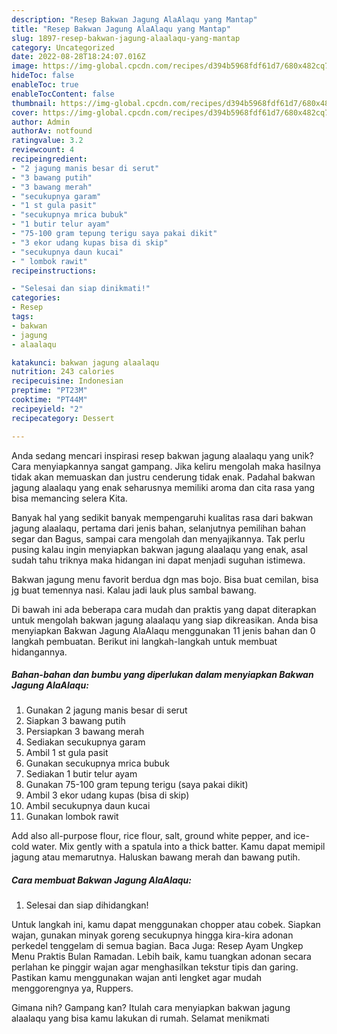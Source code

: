 ```yaml
---
description: "Resep Bakwan Jagung AlaAlaqu yang Mantap"
title: "Resep Bakwan Jagung AlaAlaqu yang Mantap"
slug: 1897-resep-bakwan-jagung-alaalaqu-yang-mantap
category: Uncategorized
date: 2022-08-28T18:24:07.016Z
image: https://img-global.cpcdn.com/recipes/d394b5968fdf61d7/680x482cq70/bakwan-jagung-alaalaqu-foto-resep-utama.jpg
hideToc: false
enableToc: true
enableTocContent: false
thumbnail: https://img-global.cpcdn.com/recipes/d394b5968fdf61d7/680x482cq70/bakwan-jagung-alaalaqu-foto-resep-utama.jpg
cover: https://img-global.cpcdn.com/recipes/d394b5968fdf61d7/680x482cq70/bakwan-jagung-alaalaqu-foto-resep-utama.jpg
author: Admin
authorAv: notfound
ratingvalue: 3.2
reviewcount: 4
recipeingredient:
- "2 jagung manis besar di serut"
- "3 bawang putih"
- "3 bawang merah"
- "secukupnya garam"
- "1 st gula pasit"
- "secukupnya mrica bubuk"
- "1 butir telur ayam"
- "75-100 gram tepung terigu saya pakai dikit"
- "3 ekor udang kupas bisa di skip"
- "secukupnya daun kucai"
- " lombok rawit"
recipeinstructions:

- "Selesai dan siap dinikmati!"
categories:
- Resep
tags:
- bakwan
- jagung
- alaalaqu

katakunci: bakwan jagung alaalaqu 
nutrition: 243 calories
recipecuisine: Indonesian
preptime: "PT23M"
cooktime: "PT44M"
recipeyield: "2"
recipecategory: Dessert

---
```





Anda sedang mencari inspirasi resep bakwan jagung alaalaqu yang unik? Cara menyiapkannya sangat gampang. Jika keliru mengolah maka hasilnya tidak akan memuaskan dan justru cenderung tidak enak. Padahal bakwan jagung alaalaqu yang enak seharusnya memiliki aroma dan cita rasa yang bisa memancing selera Kita.





Banyak hal yang sedikit banyak mempengaruhi kualitas rasa dari bakwan jagung alaalaqu, pertama dari jenis bahan, selanjutnya pemilihan bahan segar dan Bagus, sampai cara mengolah dan menyajikannya. Tak perlu pusing kalau ingin menyiapkan bakwan jagung alaalaqu yang enak,      asal sudah tahu triknya maka hidangan ini dapat menjadi suguhan istimewa.














Bakwan jagung menu favorit berdua dgn mas bojo. Bisa buat cemilan, bisa jg buat temennya nasi. Kalau jadi lauk plus sambal bawang.






Di bawah ini ada beberapa cara mudah dan praktis yang dapat diterapkan untuk mengolah bakwan jagung alaalaqu yang siap dikreasikan. Anda bisa menyiapkan Bakwan Jagung AlaAlaqu menggunakan 11 jenis bahan dan 0 langkah pembuatan. Berikut ini langkah-langkah untuk membuat hidangannya.

<!--inarticleads1-->

##### Bahan-bahan dan bumbu yang diperlukan dalam menyiapkan Bakwan Jagung AlaAlaqu:

1. Gunakan 2 jagung manis besar di serut
1. Siapkan 3 bawang putih
1. Persiapkan 3 bawang merah
1. Sediakan secukupnya garam
1. Ambil 1 st gula pasit
1. Gunakan secukupnya mrica bubuk
1. Sediakan 1 butir telur ayam
1. Gunakan 75-100 gram tepung terigu (saya pakai dikit)
1. Ambil 3 ekor udang kupas (bisa di skip)
1. Ambil secukupnya daun kucai
1. Gunakan  lombok rawit


Add also all-purpose flour, rice flour, salt, ground white pepper, and ice-cold water. Mix gently with a spatula into a thick batter. Kamu dapat memipil jagung atau memarutnya. Haluskan bawang merah dan bawang putih. 

<!--inarticleads2-->

##### Cara membuat Bakwan Jagung AlaAlaqu:


1. Selesai dan siap dihidangkan!

Untuk langkah ini, kamu dapat menggunakan chopper atau cobek. Siapkan wajan, gunakan minyak goreng secukupnya hingga kira-kira adonan perkedel tenggelam di semua bagian. Baca Juga: Resep Ayam Ungkep Menu Praktis Bulan Ramadan. Lebih baik, kamu tuangkan adonan secara perlahan ke pinggir wajan agar menghasilkan tekstur tipis dan garing. Pastikan kamu menggunakan wajan anti lengket agar mudah menggorengnya ya, Ruppers. 

Gimana nih? Gampang kan? Itulah cara menyiapkan bakwan jagung alaalaqu yang bisa kamu lakukan di rumah. Selamat menikmati
